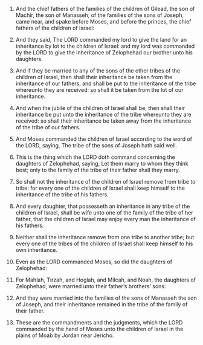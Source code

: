 1. And the chief fathers of the families of the children of Gilead,
the son of Machir, the son of Manasseh, of the families of the sons of
Joseph, came near, and spake before Moses, and before the princes, the
chief fathers of the children of Israel:

2. And they said, The LORD
commanded my lord to give the land for an inheritance by lot to the
children of Israel: and my lord was commanded by the LORD to give the
inheritance of Zelophehad our brother unto his daughters.

3. And if they be married to any of the sons of the other tribes of
the children of Israel, then shall their inheritance be taken from the
inheritance of our fathers, and shall be put to the inheritance of the
tribe whereunto they are received: so shall it be taken from the lot
of our inheritance.

4. And when the jubile of the children of Israel shall be, then
shall their inheritance be put unto the inheritance of the tribe
whereunto they are received: so shall their inheritance be taken away
from the inheritance of the tribe of our fathers.

5. And Moses commanded the children of Israel according to the word
of the LORD, saying, The tribe of the sons of Joseph hath said well.

6. This is the thing which the LORD doth command concerning the
daughters of Zelophehad, saying, Let them marry to whom they think
best; only to the family of the tribe of their father shall they
marry.

7. So shall not the inheritance of the children of Israel remove
from tribe to tribe: for every one of the children of Israel shall
keep himself to the inheritance of the tribe of his fathers.

8. And every daughter, that possesseth an inheritance in any tribe
of the children of Israel, shall be wife unto one of the family of the
tribe of her father, that the children of Israel may enjoy every man
the inheritance of his fathers.

9. Neither shall the inheritance remove from one tribe to another
tribe; but every one of the tribes of the children of Israel shall
keep himself to his own inheritance.

10. Even as the LORD commanded Moses, so did the daughters of
Zelophehad:

11. For Mahlah, Tirzah, and Hoglah, and Milcah, and
Noah, the daughters of Zelophehad, were married unto their father’s
brothers’ sons:

12. And they were married into the families of the
sons of Manasseh the son of Joseph, and their inheritance remained in
the tribe of the family of their father.

13. These are the commandments and the judgments, which the LORD
commanded by the hand of Moses unto the children of Israel in the
plains of Moab by Jordan near Jericho.